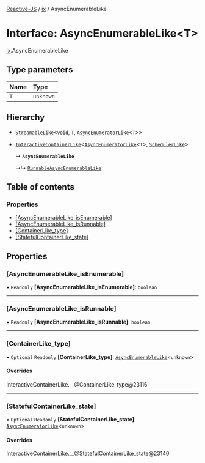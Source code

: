 [Reactive-JS](../README.md) / [ix](../modules/ix.md) / AsyncEnumerableLike

# Interface: AsyncEnumerableLike<T\>

[ix](../modules/ix.md).AsyncEnumerableLike

## Type parameters

| Name | Type |
| :------ | :------ |
| `T` | `unknown` |

## Hierarchy

- [`StreamableLike`](streaming.StreamableLike.md)<`void`, `T`, [`AsyncEnumeratorLike`](ix.AsyncEnumeratorLike.md)<`T`\>\>

- [`InteractiveContainerLike`](ix.InteractiveContainerLike.md)<[`AsyncEnumeratorLike`](ix.AsyncEnumeratorLike.md)<`T`\>, [`SchedulerLike`](scheduling.SchedulerLike.md)\>

  ↳ **`AsyncEnumerableLike`**

  ↳↳ [`RunnableAsyncEnumerableLike`](ix.RunnableAsyncEnumerableLike.md)

## Table of contents

### Properties

- [[AsyncEnumerableLike\_isEnumerable]](ix.AsyncEnumerableLike.md#[asyncenumerablelike_isenumerable])
- [[AsyncEnumerableLike\_isRunnable]](ix.AsyncEnumerableLike.md#[asyncenumerablelike_isrunnable])
- [[ContainerLike\_type]](ix.AsyncEnumerableLike.md#[containerlike_type])
- [[StatefulContainerLike\_state]](ix.AsyncEnumerableLike.md#[statefulcontainerlike_state])

## Properties

### [AsyncEnumerableLike\_isEnumerable]

• `Readonly` **[AsyncEnumerableLike\_isEnumerable]**: `boolean`

___

### [AsyncEnumerableLike\_isRunnable]

• `Readonly` **[AsyncEnumerableLike\_isRunnable]**: `boolean`

___

### [ContainerLike\_type]

• `Optional` `Readonly` **[ContainerLike\_type]**: [`AsyncEnumerableLike`](ix.AsyncEnumerableLike.md)<`unknown`\>

#### Overrides

InteractiveContainerLike.\_\_@ContainerLike\_type@23116

___

### [StatefulContainerLike\_state]

• `Optional` `Readonly` **[StatefulContainerLike\_state]**: [`AsyncEnumeratorLike`](ix.AsyncEnumeratorLike.md)<`unknown`\>

#### Overrides

InteractiveContainerLike.\_\_@StatefulContainerLike\_state@23140
